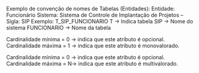 Exemplo de convenção de nomes de Tabelas (Entidades):
Entidade: Funcionário
Sistema: Sistema de Controle de Implantação de Projetos – Sigla: SIP
Exemplo: T_SIP_FUNCIONARIO
T → Indica tabela
SIP → Nome do sistema
FUNCIONARIO → Nome da tabela

Cardinalidade mínima = 0 → indica que este atributo é opcional.
Cardinalidade máxima = 1 → indica que este atributo é monovalorado.

Cardinalidade mínima = 0 → indica que este atributo é opcional.
Cardinalidade máxima = N→ indica que este atributo é multivalorado.